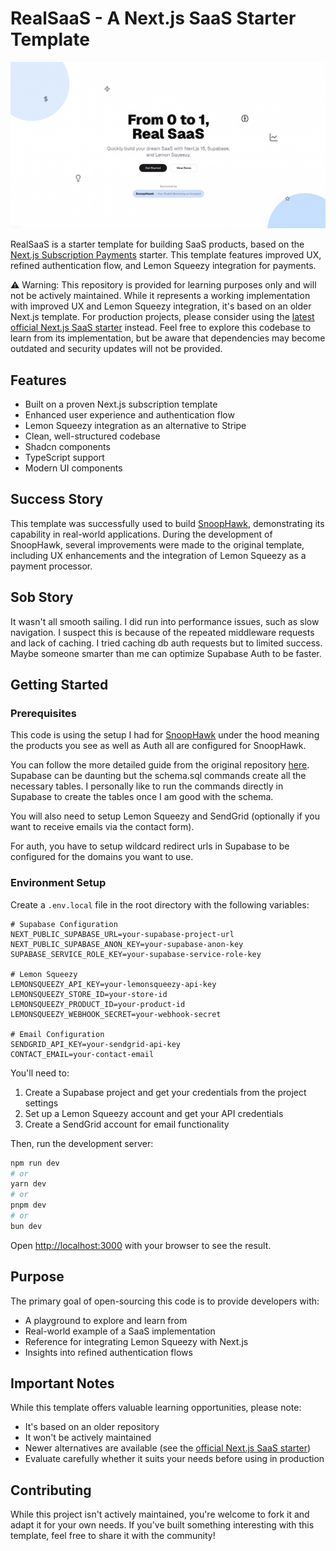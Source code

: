 # RealSaaS - A Next.js SaaS Starter Template

![Demo](https://github.com/btahir/realsaas/blob/main/app/opengraph-image.png)

RealSaaS is a starter template for building SaaS products, based on the [Next.js Subscription Payments](https://github.com/vercel/nextjs-subscription-payments) starter. This template features improved UX, refined authentication flow, and Lemon Squeezy integration for payments.

⚠️ Warning: This repository is provided for learning purposes only and will not be actively maintained. While it represents a working implementation with improved UX and Lemon Squeezy integration, it's based on an older Next.js template. For production projects, please consider using the [latest official Next.js SaaS starter](https://github.com/nextjs/saas-starter) instead. Feel free to explore this codebase to learn from its implementation, but be aware that dependencies may become outdated and security updates will not be provided.

## Features

- Built on a proven Next.js subscription template
- Enhanced user experience and authentication flow
- Lemon Squeezy integration as an alternative to Stripe
- Clean, well-structured codebase
- Shadcn components
- TypeScript support
- Modern UI components

## Success Story

This template was successfully used to build [SnoopHawk](http://snoophawk.com/), demonstrating its capability in real-world applications. During the development of SnoopHawk, several improvements were made to the original template, including UX enhancements and the integration of Lemon Squeezy as a payment processor.

## Sob Story

It wasn't all smooth sailing. I did run into performance issues, such as slow navigation. I suspect this is because of the repeated middleware requests and lack of caching. I tried caching db auth requests but to limited success. Maybe someone smarter than me can optimize Supabase Auth to be faster.

## Getting Started

### Prerequisites

This code is using the setup I had for [SnoopHawk](http://snoophawk.com/) under the hood meaning the products you see as well as Auth all are configured for SnoopHawk.

You can follow the more detailed guide from the original repository [here](https://github.com/vercel/nextjs-subscription-payments). Supabase can be daunting but the schema.sql commands create all the necessary tables. I personally like to run the commands directly in Supabase to create the tables once I am good with the schema.

You will also need to setup Lemon Squeezy and SendGrid (optionally if you want to receive emails via the contact form).

For auth, you have to setup wildcard redirect urls in Supabase to be configured for the domains you want to use.

### Environment Setup

Create a `.env.local` file in the root directory with the following variables:

```env
# Supabase Configuration
NEXT_PUBLIC_SUPABASE_URL=your-supabase-project-url
NEXT_PUBLIC_SUPABASE_ANON_KEY=your-supabase-anon-key
SUPABASE_SERVICE_ROLE_KEY=your-supabase-service-role-key

# Lemon Squeezy
LEMONSQUEEZY_API_KEY=your-lemonsqueezy-api-key
LEMONSQUEEZY_STORE_ID=your-store-id
LEMONSQUEEZY_PRODUCT_ID=your-product-id
LEMONSQUEEZY_WEBHOOK_SECRET=your-webhook-secret

# Email Configuration
SENDGRID_API_KEY=your-sendgrid-api-key
CONTACT_EMAIL=your-contact-email
```

You'll need to:

1. Create a Supabase project and get your credentials from the project settings
2. Set up a Lemon Squeezy account and get your API credentials
3. Create a SendGrid account for email functionality

Then, run the development server:

```bash
npm run dev
# or
yarn dev
# or
pnpm dev
# or
bun dev
```

Open [http://localhost:3000](http://localhost:3000) with your browser to see the result.

## Purpose

The primary goal of open-sourcing this code is to provide developers with:

- A playground to explore and learn from
- Real-world example of a SaaS implementation
- Reference for integrating Lemon Squeezy with Next.js
- Insights into refined authentication flows

## Important Notes

While this template offers valuable learning opportunities, please note:

- It's based on an older repository
- It won't be actively maintained
- Newer alternatives are available (see the [official Next.js SaaS starter](https://github.com/nextjs/saas-starter))
- Evaluate carefully whether it suits your needs before using in production

## Contributing

While this project isn't actively maintained, you're welcome to fork it and adapt it for your own needs. If you've built something interesting with this template, feel free to share it with the community!
